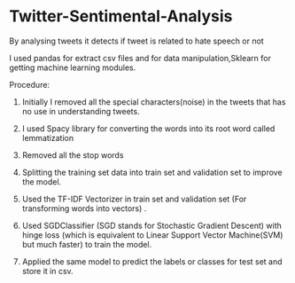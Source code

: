 # Twitter-Sentimental-Analysis
By analysing tweets it detects if tweet is related to hate speech or not

I used pandas for extract csv files and for data manipulation,Sklearn for getting machine learning modules.

Procedure:

1. Initially I removed all the special characters(noise) in the tweets that has no use in understanding tweets.

2. I used Spacy library for converting the words into its root word called lemmatization

3. Removed all the stop words

4. Splitting the training set data into train set and validation set to improve the model.

5. Used the TF-IDF Vectorizer in train set and validation set (For transforming words into vectors) .

6. Used SGDClassifier (SGD stands for Stochastic Gradient Descent) with hinge loss (which is equivalent to Linear Support Vector Machine(SVM) but much faster) to train the model.

7. Applied the same model to predict the labels or classes for test set and store it in csv.
